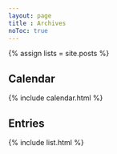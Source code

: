```yaml
---
layout: page
title : Archives
noToc: true
---
```


{% assign lists = site.posts %}

## Calendar

{% include calendar.html %}

## Entries

{% include list.html %}
